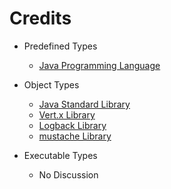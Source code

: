 # Credits

- Predefined Types
	- [Java Programming Language](https://docs.oracle.com/en/java/javase/11/)

- Object Types
	- [Java Standard Library](https://docs.oracle.com/en/java/javase/11/docs/api/index.html)
	- [Vert.x Library](https://vertx.io/)
	- [Logback Library](https://logback.qos.ch/)
	- [mustache Library](https://mustache.github.io/)

- Executable Types
	- No Discussion
